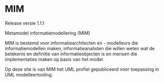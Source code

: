 MIM
===

Release versie 1.1.1

Metamodel informatiemodellering (MIM)

MIM is bestemd voor informatiearchitecten en - modelleurs die informatiemodellen
maken, informatieanalisten die willen weten wat de betekenis en definitie van
informatieobjecten is en mensen die implementaties maken op basis van het model.

Op deze site is van MIM het UML profiel gepubliceerd voor toepassing in UML
modelleertooling.
